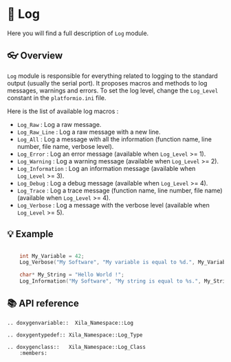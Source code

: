 # 📝 Log

Here you will find a full description of `Log` module.

## 👓 Overview

`Log` module is responsible for everything related to logging to the standard output (usually the serial port). It proposes macros and methods to log messages, warnings and errors. To set the log level, change the `Log_Level` constant in the `platformio.ini` file.

Here is the list of available log macros :
- `Log_Raw` : Log a raw message.
- `Log_Raw_Line` : Log a raw message with a new line.
- `Log_All` : Log a message with all the information (function name, line number, file name, verbose level).
- `Log_Error` : Log an error message (available when `Log_Level` >= 1).
- `Log_Warning` : Log a warning message (available when `Log_Level` >= 2).
- `Log_Information` : Log an information message (available when `Log_Level` >= 3).
- `Log_Debug` : Log a debug message (available when `Log_Level` >= 4).
- `Log_Trace` : Log a trace message (function name, line number, file name) (available when `Log_Level` >= 4).
- `Log_Verbose` : Log a message with the verbose level (available when `Log_Level` >= 5).


## 💡 Example

```cpp

    int My_Variable = 42;
    Log_Verbose("My Software", "My variable is equal to %d.", My_Variable);

    char* My_String = "Hello World !";
    Log_Information("My Software", "My string is equal to %s.", My_String); 
```

## 📚 API reference

```{eval-rst}
.. doxygenvariable::  Xila_Namespace::Log

.. doxygentypedef:: Xila_Namespace::Log_Type

.. doxygenclass::   Xila_Namespace::Log_Class
    :members:
```
